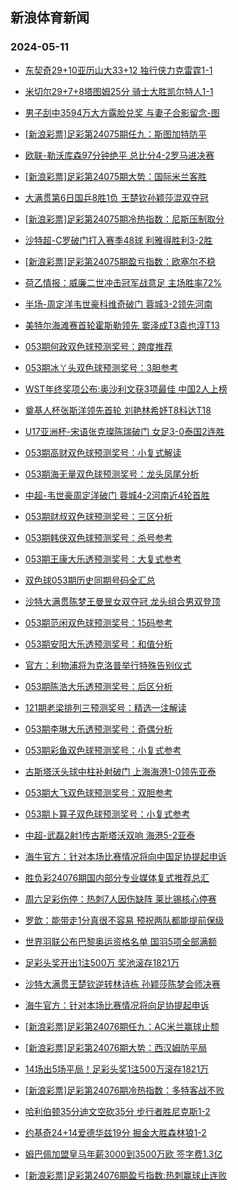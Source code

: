 ## 新浪体育新闻 
### 2024-05-11

+ [东契奇29+10亚历山大33+12 独行侠力克雷霆1-1](https://sports.sina.com.cn/basketball/nba/2024-05-10/doc-inautmzi8578968.shtml)

+ [米切尔29+7+8塔图姆25分 骑士大胜凯尔特人1-1](https://sports.sina.com.cn/basketball/nba/2024-05-10/doc-inautftm8680270.shtml)

+ [男子刮中3594万大方露脸兑奖 与妻子合影留念-图](https://sports.sina.com.cn/l/2024-05-10/doc-inausefz5979825.shtml)

+ [[新浪彩票]足彩第24075期任九：斯图加特防平](https://sports.sina.com.cn/l/2024-05-10/doc-inausefx9205372.shtml)

+ [欧联-勒沃库森97分钟绝平 总比分4-2罗马进决赛](https://sports.sina.com.cn/global/germany/2024-05-10/doc-inauszmp8758095.shtml)

+ [[新浪彩票]足彩第24075期大势：国际米兰客胜](https://sports.sina.com.cn/l/2024-05-10/doc-inausefz5982110.shtml)

+ [大满贯第6日国乒8胜1负 王楚钦孙颖莎混双夺冠](https://sports.sina.com.cn/others/pingpang/2024-05-10/doc-inauszmr5544477.shtml)

+ [[新浪彩票]足彩第24075期冷热指数：尼斯压制取分](https://sports.sina.com.cn/l/2024-05-10/doc-inausefx9205619.shtml)

+ [沙特超-C罗破门打入赛季48球 利雅得胜利3-2胜](https://sports.sina.com.cn/global/others/2024-05-10/doc-inauszmp8760649.shtml)

+ [[新浪彩票]足彩第24075期盈亏指数：欧塞尔不稳](https://sports.sina.com.cn/l/2024-05-10/doc-inausefz5983241.shtml)

+ [荷乙情报：威廉二世冲击冠军战意足 主场胜率72%](https://sports.sina.com.cn/l/2024-05-10/doc-inautftm8703133.shtml)

+ [半场-周定洋韦世豪科维奇破门 蓉城3-2领先河南](https://sports.sina.com.cn/china/j/2024-05-10/doc-inauuawz8361555.shtml)

+ [美特尔海滩赛首轮霍斯勒领先 窦泽成T3袁也淳T13](https://sports.sina.com.cn/golf/pgatour/2024-05-10/doc-inauszmp8762673.shtml)

+ [053期何政双色球预测奖号：跨度推荐](https://sports.sina.com.cn/l/2024-05-10/doc-inautsif8498417.shtml)

+ [053期冰丫头双色球预测奖号：3胆参考](https://sports.sina.com.cn/l/2024-05-10/doc-inautsif8492535.shtml)

+ [WST年终奖项公布:奥沙利文获3项最佳 中国2人上榜](https://sports.sina.com.cn/others/snooker/2024-05-10/doc-inauuawz8345643.shtml)

+ [奠基人杯张斯洋领先首轮 刘艳林希妤T8科达T18](https://sports.sina.com.cn/golf/lpga/2024-05-10/doc-inauszmp8762096.shtml)

+ [U17亚洲杯-宋语张克璨陈瑞破门 女足3-0泰国2连胜](https://sports.sina.com.cn/china/womenfootballs/2024-05-10/doc-inauuawz8366536.shtml)

+ [053期高财双色球预测奖号：小复式解读](https://sports.sina.com.cn/l/2024-05-10/doc-inautsif8497667.shtml)

+ [053期海无量双色球预测奖号：龙头凤尾分析](https://sports.sina.com.cn/l/2024-05-10/doc-inautsii5275086.shtml)

+ [中超-韦世豪周定洋破门 蓉城4-2河南近4轮首胜](https://sports.sina.com.cn/china/j/2024-05-10/doc-inauuiez5025708.shtml)

+ [053期财叔双色球预测奖号：三区分析](https://sports.sina.com.cn/l/2024-05-10/doc-inautsif8494890.shtml)

+ [053期韩侠双色球预测奖号：杀号参考](https://sports.sina.com.cn/l/2024-05-10/doc-inautsii5275390.shtml)

+ [053期王康大乐透预测奖号：大复式参考](https://sports.sina.com.cn/l/2024-05-10/doc-inautmzm5395919.shtml)

+ [双色球053期历史同期号码全汇总](https://sports.sina.com.cn/l/2024-05-10/doc-inautsif8506200.shtml)

+ [沙特大满贯陈梦王曼昱女双夺冠 龙头组合男双登顶](https://sports.sina.com.cn/others/pingpang/2024-05-10/doc-inauuawz8357074.shtml)

+ [053期范闲双色球预测奖号：15码参考](https://sports.sina.com.cn/l/2024-05-10/doc-inautsii5274522.shtml)

+ [053期安阳大乐透预测奖号：和值分析](https://sports.sina.com.cn/l/2024-05-10/doc-inautsif8489248.shtml)

+ [官方：利物浦将为克洛普举行特殊告别仪式](https://sports.sina.com.cn/g/pl/2024-05-10/doc-inautwrc8424140.shtml)

+ [053期陈浩大乐透预测奖号：后区分析](https://sports.sina.com.cn/l/2024-05-10/doc-inautmzi8619240.shtml)

+ [121期老梁排列三预测奖号：精选一注解读](https://sports.sina.com.cn/l/2024-05-10/doc-inautmzi8615074.shtml)

+ [053期李琳大乐透预测奖号：奇偶分析](https://sports.sina.com.cn/l/2024-05-10/doc-inautmzi8619485.shtml)

+ [053期彩鱼双色球预测奖号：小复式参考](https://sports.sina.com.cn/l/2024-05-10/doc-inautsif8495845.shtml)

+ [古斯塔沃头球中柱补射破门 上海海港1-0领先亚泰](https://sports.sina.com.cn/china/j/2024-05-10/doc-inauuaxc5138153.shtml)

+ [053期大飞双色球预测奖号：双胆参考](https://sports.sina.com.cn/l/2024-05-10/doc-inautsif8496212.shtml)

+ [053期卜算子双色球预测奖号：小复式参考](https://sports.sina.com.cn/l/2024-05-10/doc-inautsif8492880.shtml)

+ [中超-武磊2射1传古斯塔沃双响 海港5-2亚泰](https://sports.sina.com.cn/china/j/2024-05-10/doc-inauuiex8251029.shtml)

+ [海牛官方：针对本场比赛情况将向中国足协提起申诉](https://sports.sina.com.cn/china/j/2024-05-10/doc-inauuiex8242724.shtml)

+ [胜负彩24076期国内部分专业媒体复式推荐总汇](https://sports.sina.com.cn/l/2024-05-10/doc-inautftm8695991.shtml)

+ [周六足彩伤停：热刺7人因伤缺阵 莱比锡核心停赛](https://sports.sina.com.cn/l/2024-05-10/doc-inautwrf5223364.shtml)

+ [罗歆：能带走1分真很不容易 预祝两队都能提前保级](https://sports.sina.com.cn/china/j/2024-05-10/doc-inauuiex8254384.shtml)

+ [世界羽联公布巴黎奥运资格名单 国羽5项全部满额](https://sports.sina.com.cn/others/badmin/2024-05-10/doc-inauuaxc5115574.shtml)

+ [足彩头奖开出1注500万 奖池滚存1821万](https://sports.sina.com.cn/l/2024-05-11/doc-inauvekr4577430.shtml)

+ [沙特大满贯王楚钦逆转林诗栋 孙颖莎陈梦会师决赛](https://sports.sina.com.cn/others/pingpang/2024-05-11/doc-inauvksm7679344.shtml)

+ [海牛官方：针对本场比赛情况将向足协提起申诉](https://sports.sina.com.cn/china/j/2024-05-10/doc-inauuiex8242724.shtml)

+ [[新浪彩票]足彩第24076期任九：AC米兰赢球止颓](https://sports.sina.com.cn/l/2024-05-11/doc-inauvekr4578551.shtml)

+ [[新浪彩票]足彩第24076期大势：西汉姆防平局](https://sports.sina.com.cn/l/2024-05-11/doc-inauvekr4577939.shtml)

+ [14场出5场平局！足彩头奖1注500万滚存1821万](https://sports.sina.com.cn/l/2024-05-11/doc-inauvekr4577430.shtml)

+ [[新浪彩票]足彩第24076期冷热指数：多特客战不败](https://sports.sina.com.cn/l/2024-05-11/doc-inauvekp7802406.shtml)

+ [哈利伯顿35分迪文空砍35分 步行者胜尼克斯1-2](https://sports.sina.com.cn/basketball/nba/2024-05-11/doc-inauvksp4494534.shtml)

+ [约基奇24+14爱德华兹19分 掘金大胜森林狼1-2](https://sports.sina.com.cn/basketball/nba/2024-05-11/doc-inauvqym4386350.shtml)

+ [姆巴佩加盟皇马年薪3000到3500万欧 签字费1.3亿](https://sports.sina.com.cn/g/laliga/2024-05-11/doc-inauvqyi7602688.shtml)

+ [[新浪彩票]足彩第24076期盈亏指数:热刺赢球止连败](https://sports.sina.com.cn/l/2024-05-11/doc-inauvekr4579371.shtml)

